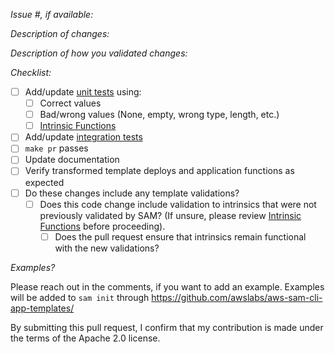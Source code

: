 *Issue #, if available:*

*Description of changes:*

*Description of how you validated changes:*

*Checklist:*

- [ ] Add/update [unit tests](https://github.com/aws/serverless-application-model/blob/develop/DEVELOPMENT_GUIDE.md#unit-testing-with-multiple-python-versions) using:
    - [ ] Correct values
    - [ ] Bad/wrong values (None, empty, wrong type, length, etc.)
    - [ ] [Intrinsic Functions](https://docs.aws.amazon.com/AWSCloudFormation/latest/UserGuide/intrinsic-function-reference.html)
- [ ] Add/update [integration tests](https://github.com/aws/serverless-application-model/blob/develop/INTEGRATION_TESTS.md)
- [ ] `make pr` passes
- [ ] Update documentation
- [ ] Verify transformed template deploys and application functions as expected
- [ ] Do these changes include any template validations?
    - [ ] Does this code change include validation to intrinsics that were not previously validated by SAM? (If unsure, please review [Intrinsic Functions](https://docs.aws.amazon.com/AWSCloudFormation/latest/UserGuide/intrinsic-function-reference.html) before proceeding).
        - [ ] Does the pull request ensure that intrinsics remain functional with the new validations?

*Examples?*

Please reach out in the comments, if you want to add an example. Examples will be 
added to `sam init` through https://github.com/awslabs/aws-sam-cli-app-templates/

By submitting this pull request, I confirm that my contribution is made under the terms of the Apache 2.0 license.
